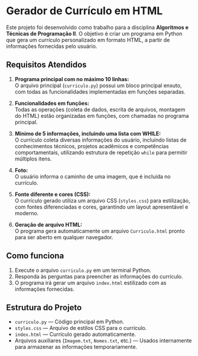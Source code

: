 # Gerador de Currículo em HTML

Este projeto foi desenvolvido como trabalho para a disciplina **Algoritmos e Técnicas de Programação II**. O objetivo é criar um programa em Python que gera um currículo personalizado em formato HTML, a partir de informações fornecidas pelo usuário.

## Requisitos Atendidos

1. **Programa principal com no máximo 10 linhas:**  
   O arquivo principal (`curriculo.py`) possui um bloco principal enxuto, com todas as funcionalidades implementadas em funções separadas.

2. **Funcionalidades em funções:**  
   Todas as operações (coleta de dados, escrita de arquivos, montagem do HTML) estão organizadas em funções, com chamadas no programa principal.

3. **Mínimo de 5 informações, incluindo uma lista com WHILE:**  
   O currículo coleta diversas informações do usuário, incluindo listas de conhecimentos técnicos, projetos acadêmicos e competências comportamentais, utilizando estrutura de repetição `while` para permitir múltiplos itens.

4. **Foto:**  
   O usuário informa o caminho de uma imagem, que é incluída no currículo.

5. **Fonte diferente e cores (CSS):**  
   O currículo gerado utiliza um arquivo CSS (`styles.css`) para estilização, com fontes diferenciadas e cores, garantindo um layout apresentável e moderno.

6. **Geração de arquivo HTML:**  
   O programa gera automaticamente um arquivo `Curriculo.html` pronto para ser aberto em qualquer navegador.

## Como funciona

1. Execute o arquivo `curriculo.py` em um terminal Python.
2. Responda às perguntas para preencher as informações do currículo.
3. O programa irá gerar um arquivo `index.html` estilizado com as informações fornecidas.

## Estrutura do Projeto

- `curriculo.py` — Código principal em Python.
- `styles.css` — Arquivo de estilos CSS para o currículo.
- `index.html` — Currículo gerado automaticamente.
- Arquivos auxiliares (`Imagem.txt`, `Nomes.txt`, etc.) — Usados internamente para armazenar as informações temporariamente.
